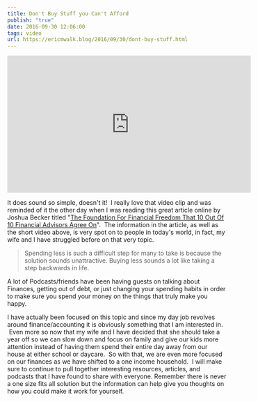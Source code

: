 ```yaml
---
title: Don't Buy Stuff you Can't Afford
publish: "true"
date: 2016-09-30 12:06:00
tags: video
url: https://ericmwalk.blog/2016/09/30/dont-buy-stuff.html
---
```


<iframe width="560" height="315" src="https://www.youtube.com/embed/R3ZJKN_5M44" title="YouTube video player" frameborder="0" allow="accelerometer; autoplay; clipboard-write; encrypted-media; gyroscope; picture-in-picture" allowfullscreen></iframe>

It does sound so simple, doesn't it!  I really love that video clip and was reminded of it the other day when I was reading this great article online by Joshua Becker titled "<a href="http://www.forbes.com/sites/joshuabecker/2016/09/16/the-one-foundation-for-financial-freedom-that-10-out-of-10-financial-advisors-agree-on/#f5f105d76f19">The Foundation For Financial Freedom That 10 Out Of 10 Financial Advisors Agree On</a>".  The information in the article, as well as the short video above, is very spot on to people in today's world, in fact, my wife and I have struggled before on that very topic.

> Spending less is such a difficult step for many to take is because the solution sounds unattractive. Buying less sounds a lot like taking a step backwards in life.
 
A lot of Podcasts/friends have been having guests on talking about Finances, getting out of debt, or just changing your spending habits in order to make sure you spend your money on the things that truly make you happy.

I have actually been focused on this topic and since my day job revolves around finance/accounting it is obviously something that I am interested in.  Even more so now that my wife and I have decided that she should take a year off so we can slow down and focus on family and give our kids more attention instead of having them spend their entire day away from our house at either school or daycare.  So with that, we are even more focused on our finances as we have shifted to a one income household.  I will make sure to continue to pull together interesting resources, articles, and podcasts that I have found to share with everyone. Remember there is never a one size fits all solution but the information can help give you thoughts on how you could make it work for yourself.